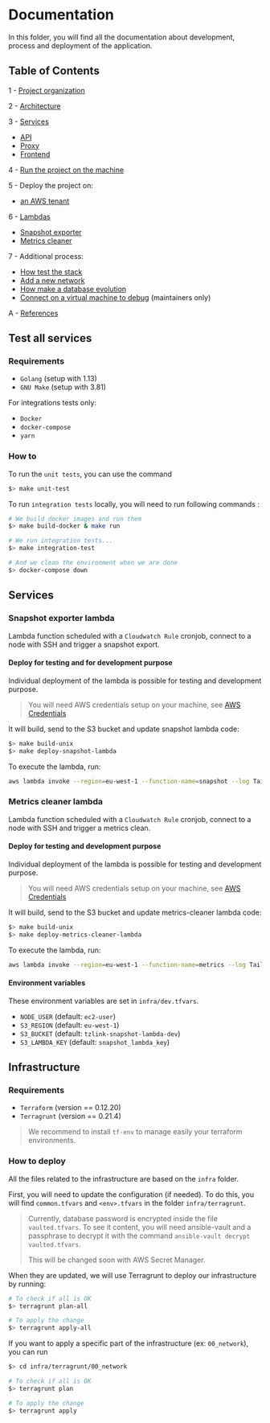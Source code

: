 # Documentation

In this folder, you will find all the documentation about development, process and deployment of the application.

## Table of Contents

1 - [Project organization](./Project_organization.md)

2 - [Architecture](./Architecture.md)

3 - [Services](./services) <TODO>
  - [API](./services/API.md)
  - [Proxy](./services/Proxy.md)
  - [Frontend](./services/Frontend.md)

4 - [Run the project on the machine](./How_to_run_locally.md)

5 - Deploy the project on:
  - [an AWS tenant](./How_to_deploy_on_AWS.md)

6 - [Lambdas](./lambdas) <TODO>
  - [Snapshot exporter](./lambdas/Snapshot_Exporter.md) <TODO>
  - [Metrics cleaner](./lambdas/Metrics_Cleaner.md) <TODO>

7 - Additional process:
  - [How test the stack]() <TODO>
  - [Add a new network](./Add_a_new_network.md)
  - [How make a database evolution]() <TODO>
  - [Connect on a virtual machine to debug]() (maintainers only) <TODO>

A - [References](./References.md)


## Test all services

### Requirements

- `Golang` (setup with 1.13)
- `GNU Make` (setup with 3.81)

For integrations tests only:

- `Docker`
- `docker-compose`
- `yarn`

### How to

To run the `unit tests`, you can use the command

```bash
$> make unit-test
```

To run `integration tests` locally, you will need to run following commands :

```bash
# We build docker images and run them
$> make build-docker & make run

# We run integration tests...
$> make integration-test

# And we clean the environment when we are done
$> docker-compose down
```


## Services

### Snapshot exporter lambda

Lambda function scheduled with a `Cloudwatch Rule` cronjob, connect to a node with SSH and trigger a snapshot export.

#### Deploy for testing and for development purpose

Individual deployment of the lambda is possible for testing and development purpose.

> You will need AWS credentials setup on your machine, see [AWS Credentials](https://docs.aws.amazon.com/cli/latest/userguide/cli-configure-files.html)

It will build, send to the S3 bucket and update snapshot lambda code:

```bash
$> make build-unix
$> make deploy-snapshot-lambda
```

To execute the lambda, run:

```bash
aws lambda invoke --region=eu-west-1 --function-name=snapshot --log Tail output.txt | grep "LogResult"| awk -F'"' '{print $4}' | base64 --decode
```

### Metrics cleaner lambda

Lambda function scheduled with a `Cloudwatch Rule` cronjob, connect to a node with SSH and trigger a metrics clean.

#### Deploy for testing and development purpose

Individual deployment of the lambda is possible for testing and development purpose.

> You will need AWS credentials setup on your machine, see [AWS Credentials](https://docs.aws.amazon.com/cli/latest/userguide/cli-configure-files.html)

It will build, send to the S3 bucket and update metrics-cleaner lambda code:

```bash
$> make build-unix
$> make deploy-metrics-cleaner-lambda
```

To execute the lambda, run:

```bash
aws lambda invoke --region=eu-west-1 --function-name=metrics --log Tail output.txt | grep "LogResult"| awk -F'"' '{print $4}' | base64 --decode
```

#### Environment variables

These environment variables are set in `infra/dev.tfvars`.

- `NODE_USER` (default: `ec2-user`)
- `S3_REGION` (default: `eu-west-1`)
- `S3_BUCKET` (default: `tzlink-snapshot-lambda-dev`)
- `S3_LAMBDA_KEY` (default: `snapshot_lambda_key`)


## Infrastructure

### Requirements

- `Terraform` (version == 0.12.20)
- `Terragrunt` (version == 0.21.4)

> We recommend to install `tf-env` to manage easily your terraform environments.

### How to deploy

All the files related to the infrastructure are based on the `infra` folder.

First, you will need to update the configuration (if needed). To do this, you will find `common.tfvars` and `<env>.tfvars` in the folder `infra/terragrunt`.

> Currently, database password is encrypted inside the file `vaulted.tfvars`. To see it content, you will need ansible-vault and a passphrase to decrypt it with the command `ansible-vault decrypt vaulted.tfvars`.
>
> This will be changed soon with AWS Secret Manager.

When they are updated, we will use Terragrunt to deploy our infrastructure by running:

```bash
# To check if all is OK
$> terragrunt plan-all

# To apply the change
$> terragrunt apply-all
```

If you want to apply a specific part of the infrastructure (ex: `00_network`), you can run

```bash
$> cd infra/terragrunt/00_network

# To check if all is OK
$> terragrunt plan

# To apply the change
$> terragrunt apply
```